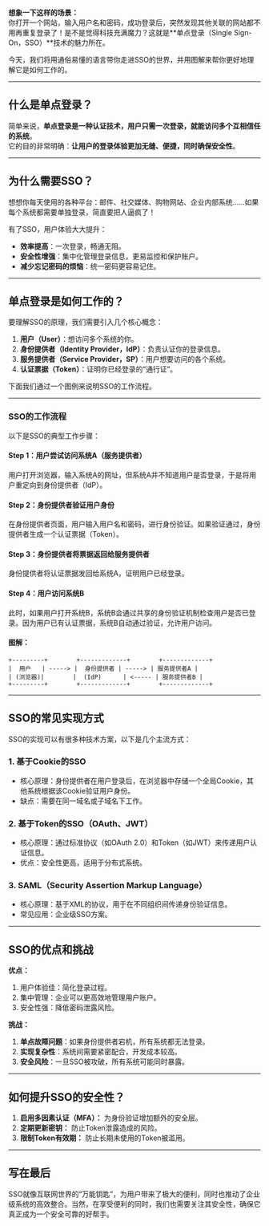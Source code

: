 
**想象一下这样的场景：**  
你打开一个网站，输入用户名和密码，成功登录后，突然发现其他关联的网站都不用再重复登录了！是不是觉得科技充满魔力？这就是**单点登录（Single Sign-On，SSO）**技术的魅力所在。

今天，我们将用通俗易懂的语言带你走进SSO的世界，并用图解来帮你更好地理解它是如何工作的。

---

## 什么是单点登录？

简单来说，**单点登录是一种认证技术，用户只需一次登录，就能访问多个互相信任的系统**。  
它的目的非常明确：**让用户的登录体验更加无缝、便捷，同时确保安全性**。

---

## 为什么需要SSO？

想想你每天使用的各种平台：邮件、社交媒体、购物网站、企业内部系统……如果每个系统都需要单独登录，简直要把人逼疯了！  

有了SSO，用户体验大大提升：
- **效率提高**：一次登录，畅通无阻。  
- **安全性增强**：集中化管理登录信息，更易监控和保护账户。  
- **减少忘记密码的烦恼**：统一密码更容易记住。

---

## 单点登录是如何工作的？

要理解SSO的原理，我们需要引入几个核心概念：  
1. **用户（User）**：想访问多个系统的你。  
2. **身份提供者（Identity Provider，IdP）**：负责认证你的登录信息。  
3. **服务提供者（Service Provider，SP）**：用户想要访问的各个系统。  
4. **认证票据（Token）**：证明你已经登录的“通行证”。  

下面我们通过一个图例来说明SSO的工作流程。

---

### **SSO的工作流程**

以下是SSO的典型工作步骤：

#### Step 1：用户尝试访问系统A（服务提供者）  
用户打开浏览器，输入系统A的网址，但系统A并不知道用户是否登录，于是将用户重定向到身份提供者（IdP）。

#### Step 2：身份提供者验证用户身份  
在身份提供者页面，用户输入用户名和密码，进行身份验证。如果验证通过，身份提供者生成一个认证票据（Token）。

#### Step 3：身份提供者将票据返回给服务提供者  
身份提供者将认证票据发回给系统A，证明用户已经登录。

#### Step 4：用户访问系统B  
此时，如果用户打开系统B，系统B会通过共享的身份验证机制检查用户是否已登录。因为用户已有认证票据，系统B自动通过验证，允许用户访问。

#### 图解：

```plaintext
+---------+        +-------------+        +-------------+
|  用户   | -----> |  身份提供者 | -----> | 服务提供者A |
| (浏览器)|        |  (IdP)      | <----- | 服务提供者B |
+---------+        +-------------+        +-------------+
```

---

## SSO的常见实现方式

SSO的实现可以有很多种技术方案，以下是几个主流方式：  

### 1. **基于Cookie的SSO**  
- 核心原理：身份提供者在用户登录后，在浏览器中存储一个全局Cookie，其他系统根据该Cookie验证用户身份。  
- 缺点：需要在同一域名或子域名下工作。

### 2. **基于Token的SSO（OAuth、JWT）**  
- 核心原理：通过标准协议（如OAuth 2.0）和Token（如JWT）来传递用户认证信息。  
- 优点：安全性更高，适用于分布式系统。  

### 3. **SAML（Security Assertion Markup Language）**  
- 核心原理：基于XML的协议，用于在不同组织间传递身份验证信息。  
- 常见应用：企业级SSO方案。

---

## SSO的优点和挑战

**优点：**  
1. 用户体验佳：简化登录过程。  
2. 集中管理：企业可以更高效地管理用户账户。  
3. 安全性强：降低密码泄露风险。

**挑战：**  
1. **单点故障问题**：如果身份提供者宕机，所有系统都无法登录。  
2. **实现复杂性**：系统间需要紧密配合，开发成本较高。  
3. **安全风险**：一旦SSO被攻破，所有系统可能同时暴露。

---

## 如何提升SSO的安全性？

1. **启用多因素认证（MFA）：** 为身份验证增加额外的安全层。  
2. **定期更新密钥：** 防止Token泄露造成的风险。  
3. **限制Token有效期：** 防止长期未使用的Token被滥用。

---

## 写在最后

SSO就像互联网世界的“万能钥匙”，为用户带来了极大的便利，同时也推动了企业级系统的高效整合。当然，在享受便利的同时，我们也需要关注其安全性，确保它真正成为一个安全可靠的好帮手。

